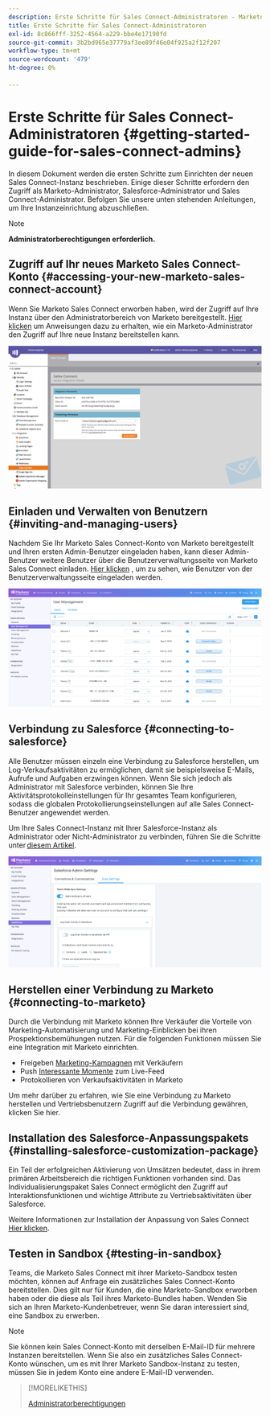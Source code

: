 ```yaml
---
description: Erste Schritte für Sales Connect-Administratoren - Marketo-Dokumente - Produktdokumentation
title: Erste Schritte für Sales Connect-Administratoren
exl-id: 8c866fff-3252-4564-a229-bbe4e17190fd
source-git-commit: 3b2bd965e37779af3ee89f46e04f925a2f12f207
workflow-type: tm+mt
source-wordcount: '479'
ht-degree: 0%

---
```


# Erste Schritte für Sales Connect-Administratoren {#getting-started-guide-for-sales-connect-admins}

In diesem Dokument werden die ersten Schritte zum Einrichten der neuen Sales Connect-Instanz beschrieben. Einige dieser Schritte erfordern den Zugriff als Marketo-Administrator, Salesforce-Administrator und Sales Connect-Administrator. Befolgen Sie unsere unten stehenden Anleitungen, um Ihre Instanzeinrichtung abzuschließen.

>[!NOTE]
>
>**Administratorberechtigungen erforderlich.**

## Zugriff auf Ihr neues Marketo Sales Connect-Konto {#accessing-your-new-marketo-sales-connect-account}

Wenn Sie Marketo Sales Connect erworben haben, wird der Zugriff auf Ihre Instanz über den Administratorbereich von Marketo bereitgestellt. [Hier klicken](/help/marketo/product-docs/marketo-sales-connect/getting-started/accessing-your-new-sales-connect-instance.md) um Anweisungen dazu zu erhalten, wie ein Marketo-Administrator den Zugriff auf Ihre neue Instanz bereitstellen kann.

![](assets/getting-started-guide-for-sales-connect-admins-1.png)

## Einladen und Verwalten von Benutzern {#inviting-and-managing-users}

Nachdem Sie Ihr Marketo Sales Connect-Konto von Marketo bereitgestellt und Ihren ersten Admin-Benutzer eingeladen haben, kann dieser Admin-Benutzer weitere Benutzer über die Benutzerverwaltungsseite von Marketo Sales Connect einladen. [Hier klicken](/help/marketo/product-docs/marketo-sales-connect/admin/invite-users.md) , um zu sehen, wie Benutzer von der Benutzerverwaltungsseite eingeladen werden.

![](assets/getting-started-guide-for-sales-connect-admins-2.png)

## Verbindung zu Salesforce {#connecting-to-salesforce}

Alle Benutzer müssen einzeln eine Verbindung zu Salesforce herstellen, um Log-Verkaufsaktivitäten zu ermöglichen, damit sie beispielsweise E-Mails, Aufrufe und Aufgaben erzwingen können. Wenn Sie sich jedoch als Administrator mit Salesforce verbinden, können Sie Ihre Aktivitätsprotokolleinstellungen für Ihr gesamtes Team konfigurieren, sodass die globalen Protokollierungseinstellungen auf alle Sales Connect-Benutzer angewendet werden.

Um Ihre Sales Connect-Instanz mit Ihrer Salesforce-Instanz als Administrator oder Nicht-Administrator zu verbinden, führen Sie die Schritte unter [diesem Artikel](/help/marketo/product-docs/marketo-sales-connect/crm/salesforce-integration/connect-your-sales-connect-account-to-salesforce.md).

![](assets/getting-started-guide-for-sales-connect-admins-3.png)

## Herstellen einer Verbindung zu Marketo {#connecting-to-marketo}

Durch die Verbindung mit Marketo können Ihre Verkäufer die Vorteile von Marketing-Automatisierung und Marketing-Einblicken bei ihren Prospektionsbemühungen nutzen. Für die folgenden Funktionen müssen Sie eine Integration mit Marketo einrichten.

* Freigeben [Marketing-Kampagnen](/help/marketo/product-docs/marketo-sales-connect/marketo/make-a-campaign-visible-to-sales-connect-users.md) mit Verkäufern
* Push [Interessante Momente](/help/marketo/product-docs/marketo-sales-connect/marketo/interesting-moments-in-sales-connect.md) zum Live-Feed
* Protokollieren von Verkaufsaktivitäten in Marketo

Um mehr darüber zu erfahren, wie Sie eine Verbindung zu Marketo herstellen und Vertriebsbenutzern Zugriff auf die Verbindung gewähren, klicken Sie hier.

## Installation des Salesforce-Anpassungspakets {#installing-salesforce-customization-package}

Ein Teil der erfolgreichen Aktivierung von Umsätzen bedeutet, dass in ihrem primären Arbeitsbereich die richtigen Funktionen vorhanden sind. Das Individualisierungspaket Sales Connect ermöglicht den Zugriff auf Interaktionsfunktionen und wichtige Attribute zu Vertriebsaktivitäten über Salesforce.

Weitere Informationen zur Installation der Anpassung von Sales Connect [Hier klicken](/help/marketo/product-docs/marketo-sales-connect/crm/salesforce-customization/sales-connect-customizations-for-crm.md).

## Testen in Sandbox {#testing-in-sandbox}

Teams, die Marketo Sales Connect mit ihrer Marketo-Sandbox testen möchten, können auf Anfrage ein zusätzliches Sales Connect-Konto bereitstellen. Dies gilt nur für Kunden, die eine Marketo-Sandbox erworben haben oder die diese als Teil ihres Marketo-Bundles haben. Wenden Sie sich an Ihren Marketo-Kundenbetreuer, wenn Sie daran interessiert sind, eine Sandbox zu erwerben.

>[!NOTE]
>
>Sie können kein Sales Connect-Konto mit derselben E-Mail-ID für mehrere Instanzen bereitstellen. Wenn Sie also ein zusätzliches Sales Connect-Konto wünschen, um es mit Ihrer Marketo Sandbox-Instanz zu testen, müssen Sie in jedem Konto eine andere E-Mail-ID verwenden.

>[!MORELIKETHIS]
>
>[Administratorberechtigungen](/help/marketo/product-docs/marketo-sales-connect/admin/user-access-details.md)
